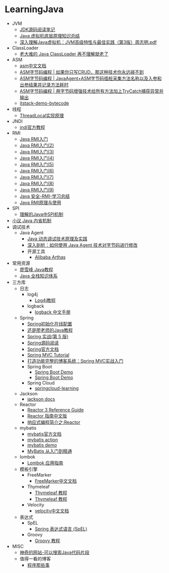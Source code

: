 # LearningJava

- JVM
  - [JDK源码阅读笔记](https://github.com/seaswalker/jdk-sourcecode-analysis)
  - [Java 虚拟机底层原理知识总结](https://github.com/doocs/jvm)
  - [深入理解Java虚拟机：JVM高级特性与最佳实践（第3版）周志明.pdf](https://github.com/RongleXie/java-books-collections/blob/master/%E6%B7%B1%E5%85%A5%E7%90%86%E8%A7%A3Java%E8%99%9A%E6%8B%9F%E6%9C%BA%EF%BC%9AJVM%E9%AB%98%E7%BA%A7%E7%89%B9%E6%80%A7%E4%B8%8E%E6%9C%80%E4%BD%B3%E5%AE%9E%E8%B7%B5%EF%BC%88%E7%AC%AC3%E7%89%88%EF%BC%89%E5%91%A8%E5%BF%97%E6%98%8E.pdf)
- ClassLoader
  - [老大难的 Java ClassLoader 再不理解就老了](https://juejin.im/post/6844903729435508750#heading-7)
- ASM
  - [asm中文文档](https://bugstack.cn/md/bytecode/asm-document/1%E5%BC%95%E8%A8%80.html)
  - [ASM字节码编程 | 如果你只写CRUD，那这种技术你永远碰不到](https://bugstack.cn/md/bytecode/asm/2020-03-25-%5BASM%E5%AD%97%E8%8A%82%E7%A0%81%E7%BC%96%E7%A8%8B%5D%E5%A6%82%E6%9E%9C%E4%BD%A0%E5%8F%AA%E5%86%99CRUD%EF%BC%8C%E9%82%A3%E8%BF%99%E7%A7%8D%E6%8A%80%E6%9C%AF%E4%BD%A0%E6%B0%B8%E8%BF%9C%E7%A2%B0%E4%B8%8D%E5%88%B0.html)
  - [ASM字节码编程 | JavaAgent+ASM字节码插桩采集方法名称以及入参和出参结果并记录方法耗时](https://bugstack.cn/md/bytecode/asm/2020-04-05-%5BASM%E5%AD%97%E8%8A%82%E7%A0%81%E7%BC%96%E7%A8%8B%5DJavaAgent+ASM%E5%AD%97%E8%8A%82%E7%A0%81%E6%8F%92%E6%A1%A9%E9%87%87%E9%9B%86%E6%96%B9%E6%B3%95%E5%90%8D%E7%A7%B0%E4%BB%A5%E5%8F%8A%E5%85%A5%E5%8F%82%E5%92%8C%E5%87%BA%E5%8F%82%E7%BB%93%E6%9E%9C%E5%B9%B6%E8%AE%B0%E5%BD%95%E6%96%B9%E6%B3%95%E8%80%97%E6%97%B6.html)
  - [ASM字节码编程 | 用字节码增强技术给所有方法加上TryCatch捕获异常并输出](https://bugstack.cn/md/bytecode/asm/2020-04-16-%5BASM%E5%AD%97%E8%8A%82%E7%A0%81%E7%BC%96%E7%A8%8B%5D%E7%94%A8%E5%AD%97%E8%8A%82%E7%A0%81%E5%A2%9E%E5%BC%BA%E6%8A%80%E6%9C%AF%E7%BB%99%E6%89%80%E6%9C%89%E6%96%B9%E6%B3%95%E5%8A%A0%E4%B8%8ATryCatch%E6%8D%95%E8%8E%B7%E5%BC%82%E5%B8%B8%E5%B9%B6%E8%BE%93%E5%87%BA.html)
  - [itstack-demo-bytecode](https://github.com/fuzhengwei/itstack-demo-bytecode)
- 线程
  - [ThreadLocal实现原理](https://tech101.cn/2019/12/09/ThreadLocal%E5%AE%9E%E7%8E%B0%E5%8E%9F%E7%90%86)
- JNDI
  - [jndi官方教程](https://docs.oracle.com/javase/jndi/tutorial/TOC.html) 
- RMI
  - [Java RMI入门](http://scz.617.cn:8/network/202002221000.txt)
  - [Java RMI入门(2)](http://scz.617.cn:8/network/202003081810.txt)
  - [Java RMI入门(3)](http://scz.617.cn:8/network/202003121717.txt)
  - [Java RMI入门(4)](http://scz.617.cn:8/network/202003191728.txt)
  - [Java RMI入门(5)](http://scz.617.cn:8/network/202003241127.txt)
  - [Java RMI入门(6)](http://scz.617.cn:8/network/202004011650.txt)
  - [Java RMI入门(7)](http://scz.617.cn:8/network/202004101018.txt)
  - [Java RMI入门(8)](http://scz.617.cn:8/network/202004141657.txt)
  - [Java RMI入门(9)](http://scz.617.cn:8/network/202004161823.txt)
  - [Java 安全-RMI-学习总结](https://paper.seebug.org/1251/)
  - [Java RMI原理与使用](https://www.mi1k7ea.com/2019/09/01/Java-RMI%E5%8E%9F%E7%90%86%E4%B8%8E%E4%BD%BF%E7%94%A8/)
- SPI
  - [理解的Java中SPI机制](https://juejin.im/post/6844903679431016456)
- [小议 Java 内省机制](https://xiaomi-info.github.io/2020/03/16/java-beans-introspection/)
- 调试技术
  - Java Agent
    - [Java 动态调试技术原理及实践](https://tech.meituan.com/2019/11/07/java-dynamic-debugging-technology.html)
    - [深入剖析：如何使用 Java Agent 技术对字节码进行修改](http://static.kancloud.cn/alex_wsc/javajvm/1844993)
    - 开源工具
      - [Alibaba Arthas](https://github.com/alibaba/arthas/blob/master/README_CN.md)
- 常用资源
  - [廖雪峰 Java教程](https://www.liaoxuefeng.com/wiki/1252599548343744)
  - [Java 全栈知识体系](https://www.pdai.tech/)
- 三方库
  - 日志  
    - log4j
      - [Log4j教程](https://www.yiibai.com/log4j)
    - logback
      - [logback 中文手册](https://logbackcn.gitbook.io/logback/)
  - Spring
    - [Spring初始化在线配置](https://start.spring.io/)
    - [还是廖老师的Java教程](https://www.liaoxuefeng.com/wiki/1252599548343744/1266263217140032)
    - [Spring 实战(第 5 版)](https://potoyang.gitbook.io/spring-in-action-v5/)
    - [Spring源码阅读](https://github.com/seaswalker/spring-analysis)
    - [Spring官方文档](https://spring.io/projects/spring-boot)
    - [Spring MVC Tutorial](https://github.com/RameshMF/spring-mvc-tutorial) 
    - [打造功能完整的博客系统：Spring MVC实战入门](https://course.tianmaying.com/spring-mvc+start#0)
    - Spring Boot
      - [Spring Boot Demo](https://github.com/xkcoding/spring-boot-demo)
      - [Spring Boot Demo](https://github.com/roncoo/spring-boot-demo)
    - Spring Cloud
      - [springcloud-learning](https://github.com/macrozheng/springcloud-learning)
  - Jackson
    - [jackson docs](https://github.com/FasterXML/jackson-docs)
  - Reactor
    - [Reactor 3 Reference Guide](https://projectreactor.io/docs/core/release/reference/index.html)
    - [Reactor 指南中文版](https://projectreactor.mydoc.io/?t=47761)
    - [响应式编程简介之:Reactor](http://www.flydean.com/introduction-to-reactor/)
  - mybatis
    - [mybatis官方文档](https://mybatis.org/mybatis-3/zh/index.html)
    - [mybatis action](https://github.com/zwwhnly/mybatis-action)
    - [mybatis demo](https://github.com/wzqwsrf/mybatis-demo)
    - [MyBatis 从入门到精通](https://github.com/mybatis-book/book)
  - lombok
    - [Lombok 应用指南](https://hezhiqiang8909.gitbook.io/java/docs/javalib/lombok)
  - 模板引擎
    - FreeMarker
      - [FreeMarker中文文档](http://freemarker.foofun.cn/index.html)
    - Thymeleaf
      - [Thymeleaf 教程](https://waylau.gitbooks.io/thymeleaf-tutorial/content/)
      - [Thymeleaf 教程](https://www.docs4dev.com/docs/zh/thymeleaf/3.0/reference/)
    - Velocity
      - [velocity中文文档](https://wizardforcel.gitbooks.io/velocity-doc/content/index.html)
  - 表达式
    - SpEL
      - [Spring 表达式语言 (SpEL)](http://itmyhome.com/spring/expressions.html)
    - Groovy
      - [Groovy 教程](https://www.w3cschool.cn/groovy/)
- MISC
  - [神奇的网站-可以搜索Java代码片段](https://www.tabnine.com/code)
  - 值得一看的博客
    - [程序那些事](http://www.flydean.com/)  
